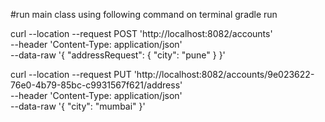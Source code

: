 #run main class using following command on terminal
gradle run

curl --location --request POST 'http://localhost:8082/accounts' \
--header 'Content-Type: application/json' \
--data-raw '{
"addressRequest": {
"city": "pune"
}
}'


curl --location --request PUT 'http://localhost:8082/accounts/9e023622-76e0-4b79-85bc-c9931567f621/address' \
--header 'Content-Type: application/json' \
--data-raw '{
"city": "mumbai"
}'


